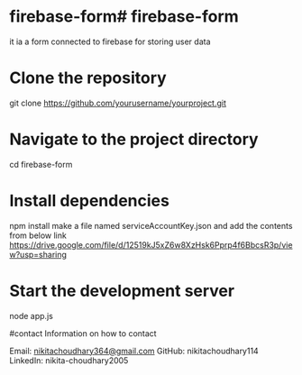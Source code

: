 # firebase-form# firebase-form
it ia a form connected to firebase for storing user data

# Clone the repository
git clone https://github.com/yourusername/yourproject.git

# Navigate to the project directory
cd firebase-form

# Install dependencies
npm install
make a file named serviceAccountKey.json and add the contents from below link
https://drive.google.com/file/d/12519kJ5xZ6w8XzHsk6Pprp4f6BbcsR3p/view?usp=sharing

# Start the development server
node app.js

#contact
Information on how to contact 

Email: nikitachoudhary364@gmail.com
GitHub: nikitachoudhary114
LinkedIn: nikita-choudhary2005
